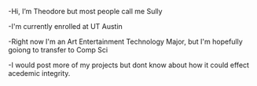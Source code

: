-Hi, I’m Theodore but most people call me Sully

-I'm currently enrolled at UT Austin

-Right now I'm an Art Entertainment Technology Major, but I'm hopefully goiong to transfer to Comp Sci

-I would post more of my projects but dont know about how it could effect acedemic integrity.


<!---
tbsully0418/tbsully0418 is a ✨ special ✨ repository because its `README.md` (this file) appears on your GitHub profile.
You can click the Preview link to take a look at your changes.
--->
